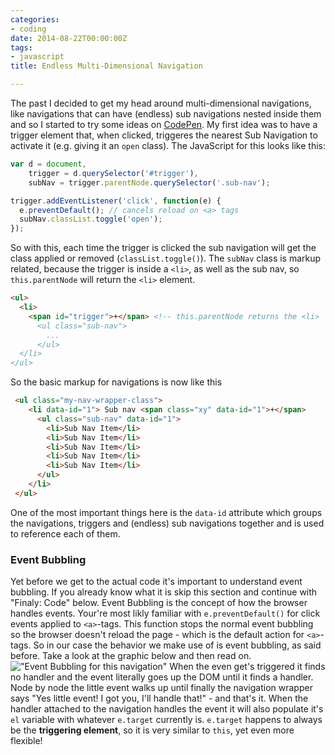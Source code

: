 ```yaml
---
categories:
- coding
date: 2014-08-22T00:00:00Z
tags:
- javascript
title: Endless Multi-Dimensional Navigation

---
```


The past I decided to get my head around multi-dimensional navigations, like navigations that can have (endless) sub navigations nested inside them and so I started to try some ideas on [CodePen](http://codepen.io). My first idea was to have a trigger element that, when clicked, triggeres the nearest Sub Navigation to activate it (e.g. giving it an `open` class). The JavaScript for this looks like this:

```js 
var d = document,
    trigger = d.querySelector('#trigger'),
    subNav = trigger.parentNode.querySelector('.sub-nav');

trigger.addEventListener('click', function(e) {
  e.preventDefault(); // cancels reload on <a> tags
  subNav.classList.toggle('open');
});
``` 

So with this, each time the trigger is clicked the sub navigation will get the class applied or removed
(`classList.toggle()`). The `subNav` class is markup related, because the trigger is inside a `<li>`, as well as the sub
nav, so `this.parentNode` will return the `<li>` element.

```html 
<ul>
  <li>
    <span id="trigger">+</span> <!-- this.parentNode returns the <li>
      <ul class="sub-nav">
        ...
      </ul>
  </li>
</ul>
```

So the basic markup for navigations is now like this

```html 
 <ul class="my-nav-wrapper-class">
    <li data-id="1"> Sub nav <span class="xy" data-id="1">+</span>
      <ul class="sub-nav" data-id="1">
        <li>Sub Nav Item</li>
        <li>Sub Nav Item</li>
        <li>Sub Nav Item</li>
        <li>Sub Nav Item</li>
        <li>Sub Nav Item</li>
      </ul>
    </li>
 </ul>
``` 
One of the most important things here is the `data-id` attribute which groups the navigations, triggers and (endless)
sub navigations together and is used to reference each of them.

### Event Bubbling
Yet before we get to the actual code it's important to understand event bubbling. If you already know what it is skip
this section and continue with "Finaly: Code" below. 
Event Bubbling is the concept of how the browser handles events. Your're most likly familiar with `e.preventDefault()`
for click events applied to `<a>`-tags. This function stops the normal event bubbling so the browser doesn't reload
the page - which is the default action for `<a>`-tags. 
So in our case the behavior we make use of is event bubbling, as said before. Take a look at the graphic below and then
read on.
!["Event Bubbling for this navigation"](https://i.kevingimbel.me/sc/event_flow_v1.png) 
When the even get's triggered it finds no handler and the event literally goes up the DOM until it finds a handler. Node
by node the little event walks up until finally the navigation wrapper says "Yes little event! I got you, I'll handle
that!" - and that's it. When the handler attached to the navigation handles the event it will also populate it's `el`
variable with whatever `e.target` currently is. `e.target` happens to always be the **triggering element**, so it is
very similar to `this`, yet even more flexible! 
